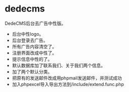 # dedecms

DedeCMS后台去广告中性版。

- 后台中性logo。
- 后台登录去广告。
- 所有广告内容清空了。
- 注册界面改成中性了。
- 提示信息中性的了。
- 默认数据库加了联系我们、关于我们两个信息。
- 加了两个默认分类。
- 把原有的发送邮件改成用phpmail发送邮件，并测试成功
- 加入phpexcel导入导出方法到/include/extend.func.php
